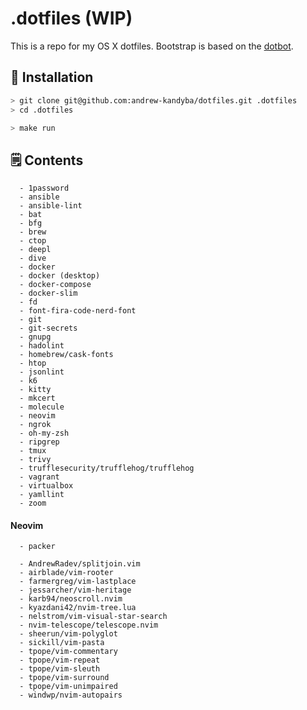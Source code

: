 # .dotfiles (WIP)

This is a repo for my OS X dotfiles.
Bootstrap is based on the [dotbot](https://github.com/anishathalye/dotbot).   

## :green_apple: Installation

```sh
> git clone git@github.com:andrew-kandyba/dotfiles.git .dotfiles
> cd .dotfiles

> make run
```

## :spiral_notepad: Contents

```
  - 1password
  - ansible
  - ansible-lint
  - bat
  - bfg
  - brew
  - ctop
  - deepl
  - dive
  - docker
  - docker (desktop)
  - docker-compose
  - docker-slim
  - fd
  - font-fira-code-nerd-font
  - git
  - git-secrets
  - gnupg
  - hadolint
  - homebrew/cask-fonts
  - htop
  - jsonlint
  - k6
  - kitty
  - mkcert
  - molecule
  - neovim
  - ngrok
  - oh-my-zsh
  - ripgrep
  - tmux
  - trivy
  - trufflesecurity/trufflehog/trufflehog
  - vagrant
  - virtualbox
  - yamllint
  - zoom
```

#### Neovim

```
  - packer

  - AndrewRadev/splitjoin.vim
  - airblade/vim-rooter
  - farmergreg/vim-lastplace
  - jessarcher/vim-heritage
  - karb94/neoscroll.nvim
  - kyazdani42/nvim-tree.lua
  - nelstrom/vim-visual-star-search
  - nvim-telescope/telescope.nvim
  - sheerun/vim-polyglot
  - sickill/vim-pasta
  - tpope/vim-commentary
  - tpope/vim-repeat
  - tpope/vim-sleuth
  - tpope/vim-surround
  - tpope/vim-unimpaired
  - windwp/nvim-autopairs
```
